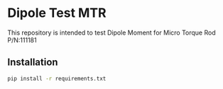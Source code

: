 # Dipole Test MTR 

This repository is intended to test Dipole Moment for Micro Torque Rod P/N:111181

## Installation
```bash
pip install -r requirements.txt
```
